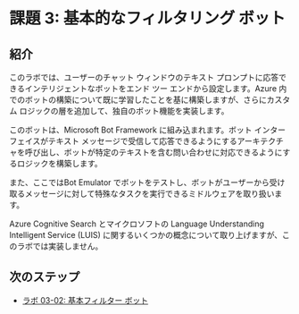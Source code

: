 ﻿# 課題 3: 基本的なフィルタリング ボット

## 紹介

このラボでは、ユーザーのチャット ウィンドウのテキスト プロンプトに応答できるインテリジェントなボットをエンド ツー エンドから設定します。Azure 内でのボットの構築について既に学習したことを基に構築しますが、さらにカスタム ロジックの層を追加して、独自のボット機能を実装します。

このボットは、Microsoft Bot Framework に組み込まれます。ボット インターフェイスがテキスト メッセージで受信して応答できるようにするアーキテクチャを呼び出し、ボットが特定のテキストを含む問い合わせに対応できるようにするロジックを構築します。

また、ここではBot Emulator でボットをテストし、ボットがユーザーから受け取るメッセージに対して特殊なタスクを実行できるミドルウェアを取り扱います。

Azure Cognitive Search とマイクロソフトの Language Understanding Intelligent Service (LUIS) に関するいくつかの概念について取り上げますが、このラボでは実装しません。

## 次のステップ

- [ラボ 03-02: 基本フィルター ボット](../Lab3-Basic_Filter_Bot/02-Basic_Filter_Bot.md)